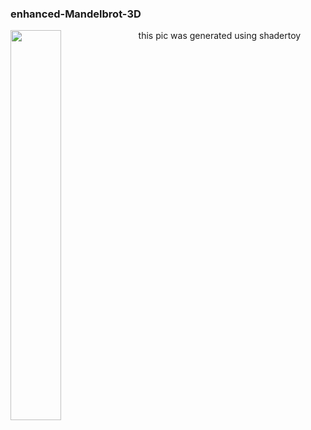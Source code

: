 ### enhanced-Mandelbrot-3D

<img align="left"  width="40%" src="https://i.ibb.co/z8HmrvV/capture.png"/>
this pic was generated using shadertoy

<br clear="left"/>




